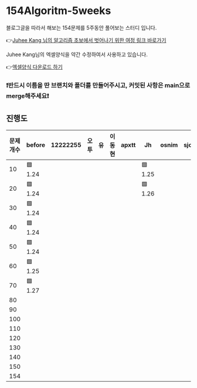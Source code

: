 # 154Algoritm-5weeks

블로그글을 따라서 해보는 154문제를 5주동안 풀어보는 스터디 입니다.

👉[Juhee Kang 님의 알고리즘 초보에서 벗어나기 위한 여정 링크 바로가기](https://claudiajkang.medium.com/%EC%95%8C%EA%B3%A0%EB%A6%AC%EC%A6%98-%EC%B4%88%EB%B3%B4%EC%97%90%EC%84%9C-%EB%B2%97%EC%96%B4%EB%82%98%EA%B8%B0-%EC%9C%84%ED%95%9C-%EC%97%AC%EC%A0%95-1ffb6bdfec6b)

Juhee Kang님의 엑셀양식을 약간 수정하여서 사용하고 있습니다.

👉[엑셀양식 다운로드 하기](https://docs.google.com/spreadsheets/d/1Bx27IJulthhpM04qbtuL0aAkX8psi5D4/edit?usp=sharing&ouid=113010703494073260482&rtpof=true&sd=true)

### ❗️반드시 이름을 딴 브랜치와 폴더를 만들어주시고, 커밋된 사항은 main으로 merge해주세요❗️

## 진행도


| 문제개수  | before | 12222255 | 오투 | 유 | 이동현 | apxtt | Jh | osnim | sjoonb | zlzzlzz2l |
| -------- | ------- | -------- | ---- | --- | ---- | ------ | --- | ---- | ----- |-----------|
| 10       | 🟩 1.24 |         |         |         |         |         |   🟩 1.25      | | | 🟩 1.27 |
| 20       | 🟩 1.24 |         |         |         |         |         |   🟩 1.26      | | | |
| 30       | 🟩 1.24 |         |         |         |         |         |                | | | |
| 40       | 🟩 1.24 |         |         |         |         |         |                | | | |
| 50       | 🟩 1.24 |         |         |         |         |         |                | | | |
| 60       | 🟩 1.25 |          |         |         |         |         |               | | | |
| 70       | 🟩 1.27 |          |         |         |         |         |               | | | |
| 80       |         |          |         |         |         |         |               | | | |
| 90       |         |          |         |         |         |         |               | | | |
| 100      |         |          |         |         |         |         |               | | | |
| 110      |         |          |         |         |         |         |               | | | |
| 120      |         |          |         |         |         |         |               | | | |
| 130      |         |          |         |         |         |         |               | | | |
| 140      |         |          |         |         |         |         |               | | | |
| 150      |         |          |         |         |         |         |               | | | |
| 154      |         |          |         |         |         |         |               | | | |

